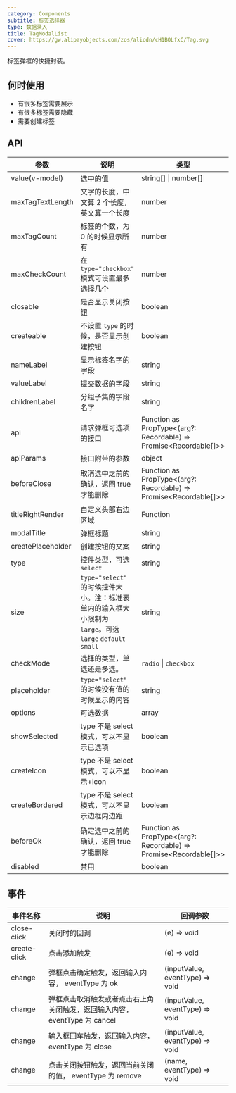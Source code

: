 ```yaml
---
category: Components
subtitle: 标签选择器
type: 数据录入
title: TagModalList
cover: https://gw.alipayobjects.com/zos/alicdn/cH1BOLfxC/Tag.svg
---
```


标签弹框的快捷封装。

## 何时使用

- 有很多标签需要展示
- 有很多标签需要隐藏
- 需要创建标签

## API

| 参数 | 说明 | 类型 | 默认值 | 版本 |
| --- | --- | --- | --- | --- |
| value(v-model) | 选中的值 | string[] \| number[] | - |  |
| maxTagTextLength | 文字的长度，中文算 2 个长度，英文算一个长度 | number | 4 |  |
| maxTagCount | 标签的个数，为 0 的时候显示所有 | number | 4 |  |
| maxCheckCount | 在 `type="checkbox"` 模式可设置最多选择几个 | number | - | 3.10.0 |
| closable | 是否显示关闭按钮 | boolean | true |  |
| createable | 不设置 `type` 的时候，是否显示创建按钮 | boolean | false |  |
| nameLabel | 显示标签名字的字段 | string | name |  |
| valueLabel | 提交数据的字段 | string | name |  |
| childrenLabel | 分组子集的字段名字 | string | children |  |
| api | 请求弹框可选项的接口 | Function as PropType<(arg?: Recordable) => Promise<Recordable[]>> | - |  |
| apiParams | 接口附带的参数 | object | {} |
| beforeClose | 取消选中之前的确认，返回 true 才能删除 | Function as PropType<(arg?: Recordable) => Promise<Recordable[]>> | - |  |
| titleRightRender | 自定义头部右边区域 | Function | - |  |
| modalTitle | 弹框标题 | string | 选择标签 |  |
| createPlaceholder | 创建按钮的文案 | string | 添加标签 |  |
| type | 控件类型，可选 `select` | string | - |  |
| size | `type="select"` 的时候控件大小。注：标准表单内的输入框大小限制为 `large`。可选 `large` `default` `small` | string | `default` |  |
| checkMode | 选择的类型，单选还是多选。 | `radio` \| `checkbox` | `checkbox` |  |
| placeholder | `type="select"` 的时候没有值的时候显示的内容 | string | - |  |
| options | 可选数据 | array | - | 3.26.0 |
| showSelected | type 不是 select 模式，可以不显示已选项 | boolean | true | 3.26.0 |
| createIcon | type 不是 select 模式，可以不显示+icon | boolean | true | 3.26.0 |
| createBordered | type 不是 select 模式，可以不显示边框内边距 | boolean | true | 3.26.0 |
| beforeOk | 确定选中之前的确认，返回 true 才能删除 | Function as PropType<(arg?: Recordable) => Promise<Recordable[]>> | - | 3.26.0 |
| disabled | 禁用 | boolean | - | 3.27.0 |

## 事件

| 事件名称 | 说明 | 回调参数 |
| --- | --- | --- |
| close-click | 关闭时的回调 | (e) => void |
| create-click | 点击添加触发 | (e) => void |
| change | 弹框点击确定触发，返回输入内容， eventType 为 ok | (inputValue, eventType) => void |
| change | 弹框点击取消触发或者点击右上角关闭触发，返回输入内容， eventType 为 cancel | (inputValue, eventType) => void |
| change | 输入框回车触发，返回输入内容， eventType 为 close | (inputValue, eventType) => void |
| change | 点击关闭按钮触发，返回当前关闭的值， eventType 为 remove | (name, eventType) => void |
